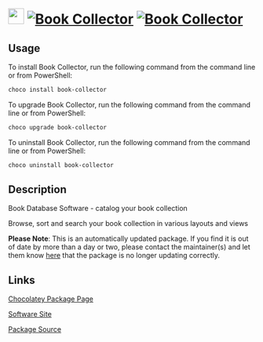 ﻿# <img src="https://cdn.jsdelivr.net/gh/mkevenaar/chocolatey-packages@071922fa972ca9a30d0e061e88f4721429b9f8dd/icons/book-collector.png" width="32" height="32"/> [![Book Collector](https://img.shields.io/chocolatey/v/book-collector.svg?label=Book+Collector)](https://community.chocolatey.org/packages/book-collector) [![Book Collector](https://img.shields.io/chocolatey/dt/book-collector.svg)](https://community.chocolatey.org/packages/book-collector)

## Usage

To install Book Collector, run the following command from the command line or from PowerShell:

```powershell
choco install book-collector
```

To upgrade Book Collector, run the following command from the command line or from PowerShell:

```powershell
choco upgrade book-collector
```

To uninstall Book Collector, run the following command from the command line or from PowerShell:

```powershell
choco uninstall book-collector
```

## Description

Book Database Software - catalog your book collection

Browse, sort and search your book collection in various layouts and views

**Please Note**: This is an automatically updated package. If you find it is
out of date by more than a day or two, please contact the maintainer(s) and
let them know [here](https://github.com/mkevenaar/chocolatey-packages/issues) that the package is no longer updating correctly.


## Links

[Chocolatey Package Page](https://community.chocolatey.org/packages/book-collector)

[Software Site](https://www.collectorz.com/book/book-collector)

[Package Source](https://github.com/mkevenaar/chocolatey-packages/tree/master/automatic/book-collector)


